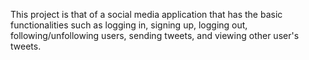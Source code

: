 This project is that of a social media application that has the basic functionalities such as logging in, signing up, logging out, following/unfollowing users, sending tweets, and viewing other user's tweets.

